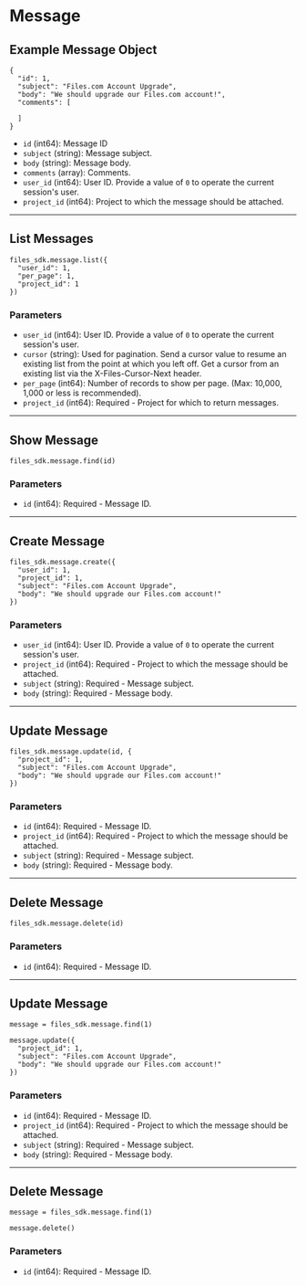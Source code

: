 # Message

## Example Message Object

```
{
  "id": 1,
  "subject": "Files.com Account Upgrade",
  "body": "We should upgrade our Files.com account!",
  "comments": [

  ]
}
```

* `id` (int64): Message ID
* `subject` (string): Message subject.
* `body` (string): Message body.
* `comments` (array): Comments.
* `user_id` (int64): User ID.  Provide a value of `0` to operate the current session's user.
* `project_id` (int64): Project to which the message should be attached.


---

## List Messages

```
files_sdk.message.list({
  "user_id": 1,
  "per_page": 1,
  "project_id": 1
})
```

### Parameters

* `user_id` (int64): User ID.  Provide a value of `0` to operate the current session's user.
* `cursor` (string): Used for pagination.  Send a cursor value to resume an existing list from the point at which you left off.  Get a cursor from an existing list via the X-Files-Cursor-Next header.
* `per_page` (int64): Number of records to show per page.  (Max: 10,000, 1,000 or less is recommended).
* `project_id` (int64): Required - Project for which to return messages.


---

## Show Message

```
files_sdk.message.find(id)
```

### Parameters

* `id` (int64): Required - Message ID.


---

## Create Message

```
files_sdk.message.create({
  "user_id": 1,
  "project_id": 1,
  "subject": "Files.com Account Upgrade",
  "body": "We should upgrade our Files.com account!"
})
```

### Parameters

* `user_id` (int64): User ID.  Provide a value of `0` to operate the current session's user.
* `project_id` (int64): Required - Project to which the message should be attached.
* `subject` (string): Required - Message subject.
* `body` (string): Required - Message body.


---

## Update Message

```
files_sdk.message.update(id, {
  "project_id": 1,
  "subject": "Files.com Account Upgrade",
  "body": "We should upgrade our Files.com account!"
})
```

### Parameters

* `id` (int64): Required - Message ID.
* `project_id` (int64): Required - Project to which the message should be attached.
* `subject` (string): Required - Message subject.
* `body` (string): Required - Message body.


---

## Delete Message

```
files_sdk.message.delete(id)
```

### Parameters

* `id` (int64): Required - Message ID.


---

## Update Message

```
message = files_sdk.message.find(1)

message.update({
  "project_id": 1,
  "subject": "Files.com Account Upgrade",
  "body": "We should upgrade our Files.com account!"
})
```

### Parameters

* `id` (int64): Required - Message ID.
* `project_id` (int64): Required - Project to which the message should be attached.
* `subject` (string): Required - Message subject.
* `body` (string): Required - Message body.


---

## Delete Message

```
message = files_sdk.message.find(1)

message.delete()
```

### Parameters

* `id` (int64): Required - Message ID.
